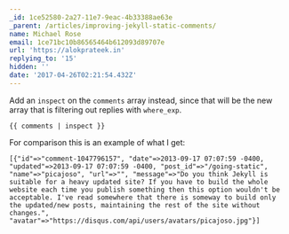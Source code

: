 ```yaml
---
_id: 1ce52580-2a27-11e7-9eac-4b33388ae63e
_parent: /articles/improving-jekyll-static-comments/
name: Michael Rose
email: 1ce71bc10b86565464b612093d89707e
url: 'https://alokprateek.in'
replying_to: '15'
hidden: ''
date: '2017-04-26T02:21:54.432Z'
---
```


Add an `inspect` on the `comments` array instead, since that will be the new
array that is filtering out replies with `where_exp`.

```liquid
{{ comments | inspect }}
```

For comparison this is an example of what I get:

```
[{"id"=>"comment-1047796157", "date"=>2013-09-17 07:07:59 -0400, "updated"=>2013-09-17 07:07:59 -0400, "post_id"=>"/going-static", "name"=>"picajoso", "url"=>"", "message"=>"Do you think Jekyll is suitable for a heavy updated site? If you have to build the whole website each time you publish something then this option wouldn't be acceptable. I've read somewhere that there is someway to build only the updated/new posts, maintaining the rest of the site without changes.", "avatar"=>"https://disqus.com/api/users/avatars/picajoso.jpg"}]
```
